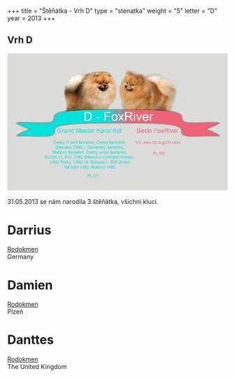 +++
title = "Štěňátka - Vrh D"
type = "stenatka"
weight = "5"
letter = "D"
year = 2013
+++


<h2><span lang="cz">Vrh</span> D</h2>

![Vrh G](/images/vrhd.jpg)

<p lang="cz" data-lang-token="puppies-introduction-d">
31.05.2013 se nám narodila 3 štěňátka, všichni kluci.
</p>

<div style="position:relative;">
<div>
<h1 class="entry-title name-plate">Darrius</h1>
</div>
<a href="http://www.spic.cz/genealogie/index.php?pid=16452" target="_blank"><div class="pedigree" style="left:0px;"><span class="pedigree-label">Rodokmen</span></div></a>
</div>
<div class="location">
Germany
</div>

<div style="position:relative;">
<div>
<h1 class="entry-title name-plate">Damien</h1>
</div>
<a href="http://www.spic.cz/genealogie/index.php?pid=16520" target="_blank"><div class="pedigree" style="left:0px;"><span class="pedigree-label">Rodokmen</span></div></a>
</div>
<div class="location">
Plzeň
</div>

<div style="position:relative;">
<div>
<h1 class="entry-title name-plate">Danttes</h1>
</div>
<a href="http://www.spic.cz/genealogie/index.php?pid=16519" target="_blank"><div class="pedigree" style="left:0px;"><span class="pedigree-label">Rodokmen</span></div></a>
</div>
<div class="location">
The United Kingdom
</div>

<div class="fb-album-container"></div>

<script type="text/javascript">
    window.onload = function() {
      jQuery( document ).ready(function ($) {

        $(".fb-album-container").FacebookAlbumBrowser({
              account: "natgeo",
              accessToken: "775908159169504|cYEIsh0rs25OQQC8Ex2hXyCOut4",
              onlyAlbum: "526733524425681",
              showComments: false,
              commentsLimit:3,
              showAccountInfo: false,
              showAlbumNameInPreview: false,
              showImageCount: false,
              showImageText: true,
              shareButton: false,
              albumsPageSize: 100,
              photosPageSize: 9,
              lightbox: true,
              photosCheckbox: false,
	            pluginImagesPath: "../images/",
              likeButton: false,
              shareButton: false,
              showMoreButton: true
          });
      });
    }
</script>

</div>
